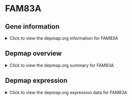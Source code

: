 <h1>FAM83A</h1>

<h2>Gene information</h2>
<details>
  <summary>Click to view the depmap.org information for FAM83A</summary>
  <iframe src="https://depmap.org/portal/gene/FAM83A?tab=about" style="border:none;width:100%;height:800px"></iframe>
</details>

<h2>Depmap overview</h2>
<details>
  <summary>Click to view the depmap.org summary for FAM83A</summary>
  <iframe src="https://depmap.org/portal/gene/FAM83A?tab=overview" style="border:none;width:100%;height:800px"></iframe>
</details>

<h2>Depmap expression</h2>
<details>
  <summary>Click to view the depmap.org expression data for FAM83A</summary>
  <iframe src="https://depmap.org/portal/gene/FAM83A?tab=characterization" style="border:none;width:100%;height:800px"></iframe>
</details>


<!--
<h2>Reactome Pathway diagram</h2>
PNAME
-->


